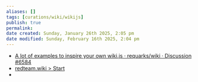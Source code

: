 ```yaml
---
aliases: []
tags: [curations/wiki/wikijs]
publish: true
permalink: 
date created: Sunday, January 26th 2025, 2:05 pm
date modified: Sunday, February 16th 2025, 2:04 pm
---
```


- [A lot of examples to inspire your own wiki.js · requarks/wiki · Discussion #6584](https://github.com/requarks/wiki/discussions/6584)
- [redteam.wiki > Start](https://redteam.wiki/)
- 